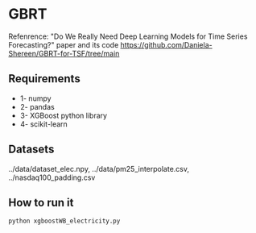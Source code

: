 # GBRT

Refenrence: "Do We Really Need Deep Learning Models for 
Time Series Forecasting?" paper and its code https://github.com/Daniela-Shereen/GBRT-for-TSF/tree/main

## Requirements
* 1- numpy
* 2- pandas
* 3- XGBoost python library 
* 4- scikit-learn


## Datasets

../data/dataset_elec.npy, ../data/pm25_interpolate.csv, ../nasdaq100_padding.csv

## How to run it

```
python xgboostWB_electricity.py
```


